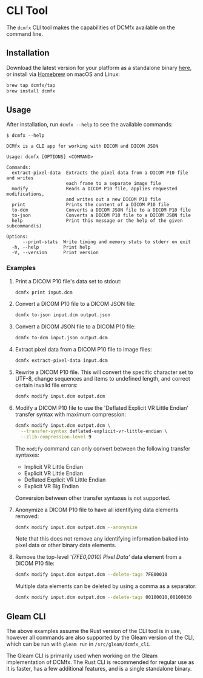 # CLI Tool

The `dcmfx` CLI tool makes the capabilities of DCMfx available on the command
line.

## Installation

Download the latest version for your platform as a standalone binary
[here](https://github.com/dcmfx/dcmfx/releases/latest), or install via
[Homebrew](https://brew.sh) on macOS and Linux:

```sh
brew tap dcmfx/tap
brew install dcmfx
```

## Usage

After installation, run `dcmfx --help` to see the available commands:

```
$ dcmfx --help

DCMfx is a CLI app for working with DICOM and DICOM JSON

Usage: dcmfx [OPTIONS] <COMMAND>

Commands:
  extract-pixel-data  Extracts the pixel data from a DICOM P10 file and writes
                      each frame to a separate image file
  modify              Reads a DICOM P10 file, applies requested modifications,
                      and writes out a new DICOM P10 file
  print               Prints the content of a DICOM P10 file
  to-dcm              Converts a DICOM JSON file to a DICOM P10 file
  to-json             Converts a DICOM P10 file to a DICOM JSON file
  help                Print this message or the help of the given subcommand(s)

Options:
      --print-stats  Write timing and memory stats to stderr on exit
  -h, --help         Print help
  -V, --version      Print version
```

### Examples

1. Print a DICOM P10 file's data set to stdout:

   ```sh
   dcmfx print input.dcm
   ```

2. Convert a DICOM P10 file to a DICOM JSON file:

   ```sh
   dcmfx to-json input.dcm output.json
   ```

3. Convert a DICOM JSON file to a DICOM P10 file:

   ```sh
   dcmfx to-dcm input.json output.dcm
   ```

4. Extract pixel data from a DICOM P10 file to image files:

   ```sh
   dcmfx extract-pixel-data input.dcm
   ```

5. Rewrite a DICOM P10 file. This will convert the specific character set to
   UTF-8, change sequences and items to undefined length, and correct certain
   invalid file errors:

   ```sh
   dcmfx modify input.dcm output.dcm
   ```

6. Modify a DICOM P10 file to use the 'Deflated Explicit VR Little Endian'
   transfer syntax with maximum compression:

   ```sh
   dcmfx modify input.dcm output.dcm \
     --transfer-syntax deflated-explicit-vr-little-endian \
     --zlib-compression-level 9
   ```

   The `modify` command can only convert between the following transfer
   syntaxes:

   - Implicit VR Little Endian
   - Explicit VR Little Endian
   - Deflated Explicit VR Little Endian
   - Explicit VR Big Endian

   Conversion between other transfer syntaxes is not supported.

7. Anonymize a DICOM P10 file to have all identifying data elements removed:

   ```sh
   dcmfx modify input.dcm output.dcm --anonymize
   ```

   Note that this does not remove any identifying information baked into pixel
   data or other binary data elements.

8. Remove the top-level *'(7FE0,0010) Pixel Data'* data element from a DICOM P10
   file:

   ```sh
   dcmfx modify input.dcm output.dcm --delete-tags 7FE00010
   ```

   Multiple data elements can be deleted by using a comma as a separator:

   ```sh
   dcmfx modify input.dcm output.dcm --delete-tags 00100010,00100030
   ```

## Gleam CLI

The above examples assume the Rust version of the CLI tool is in use, however
all commands are also supported by the Gleam version of the CLI, which can be
run with `gleam run` in `/src/gleam/dcmfx_cli`.

The Gleam CLI is primarily used when working on the Gleam implementation of
DCMfx. The Rust CLI is recommended for regular use as it is faster, has a few
additional features, and is a single standalone binary.
